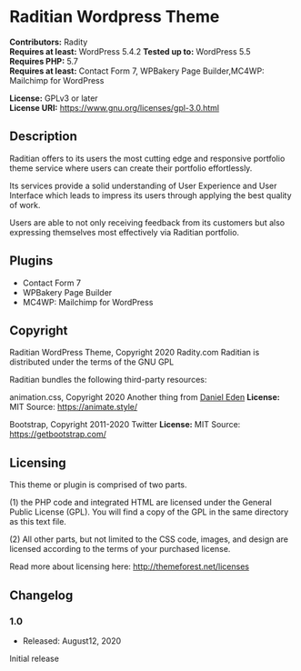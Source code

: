 
# Raditian Wordpress Theme

**Contributors:** Radity  
**Requires at least:** WordPress 5.4.2 
**Tested up to:** WordPress 5.5  
**Requires PHP:** 5.7  
**Requires at least:** Contact Form 7, WPBakery Page Builder,MC4WP: Mailchimp for WordPress

**License:** GPLv3 or later  
**License URI:** https://www.gnu.org/licenses/gpl-3.0.html

## Description

Raditian offers to its users the most cutting edge and responsive portfolio theme service where users can create their portfolio effortlessly.

Its services provide a solid understanding of User Experience and User Interface which leads to impress its users through applying the best quality of work.

Users are able to not only receiving feedback from its customers but also expressing themselves most effectively via Raditian portfolio.


## Plugins

* Contact Form 7
* WPBakery Page Builder
* MC4WP: Mailchimp for WordPress


## Copyright

Raditian WordPress Theme, Copyright 2020 Radity.com
Raditian is distributed under the terms of the GNU GPL

Raditian bundles the following third-party resources:

animation.css, Copyright 2020 Another thing from [Daniel Eden](https://daneden.me/)
**License:** MIT
Source: https://animate.style/

Bootstrap, Copyright 2011-2020 Twitter
**License:** MIT
Source: https://getbootstrap.com/

## Licensing

This theme or plugin is comprised of two parts.

(1) the PHP code and integrated HTML are licensed under the General Public
License (GPL). You will find a copy of the GPL in the same directory as this
text file.

(2) All other parts, but not limited to the CSS code, images, and design are
licensed according to the terms of your purchased license.

Read more about licensing here: http://themeforest.net/licenses

## Changelog

### 1.0
* Released: August12, 2020

Initial release
